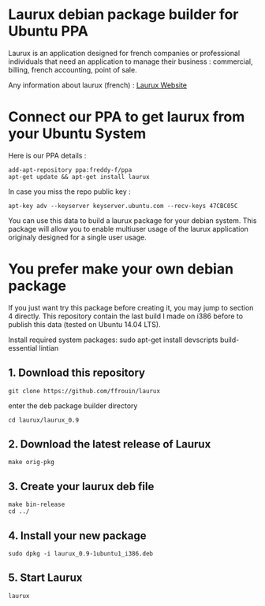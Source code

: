 # Laurux debian package builder for Ubuntu PPA

Laurux is an application designed for french companies or professional
individuals that need an application to manage their business : commercial,
billing, french accounting, point of sale.

Any information about laurux (french) : [Laurux Website](http://www.laurux.fr)

# Connect our PPA to get laurux from your Ubuntu System

Here is our PPA details :

	add-apt-repository ppa:freddy-f/ppa
	apt-get update && apt-get install laurux

In case you miss the repo public key :

	apt-key adv --keyserver keyserver.ubuntu.com --recv-keys 47CBC05C

You can use this data to build a laurux package for your debian
system. This package will allow you to enable multiuser usage of
the laurux application originaly designed for a single user usage.

# You prefer make your own debian package

If you just want try this package before creating it, you may jump
to section 4 directly. This repository contain the last build I made
on i386 before to publish this data (tested on Ubuntu 14.04 LTS).

Install required system packages:
	sudo apt-get install devscripts build-essential lintian

## 1. Download this repository

	git clone https://github.com/ffrouin/laurux

enter the deb package builder directory

	cd laurux/laurux_0.9

## 2. Download the latest release of Laurux

	make orig-pkg

## 3. Create your laurux deb file

	make bin-release
	cd ../

## 4. Install your new package

	sudo dpkg -i laurux_0.9-1ubuntu1_i386.deb

## 5. Start Laurux

	laurux

